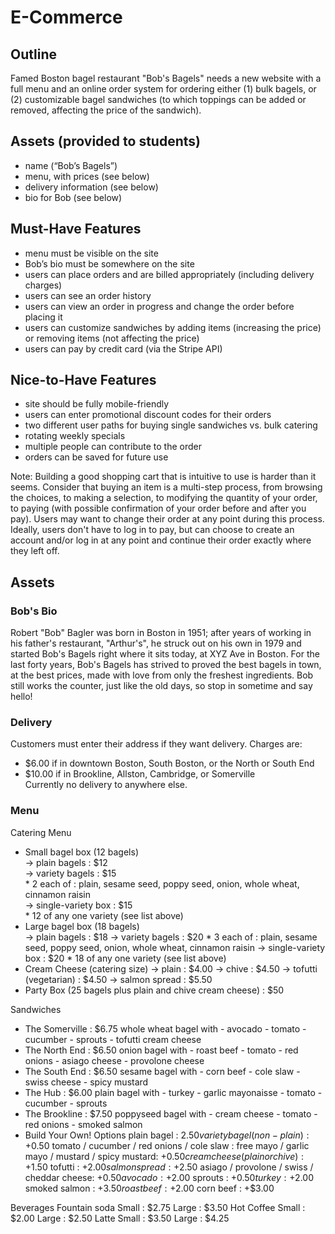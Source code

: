 # E-Commerce

## Outline
Famed Boston bagel restaurant "Bob's Bagels" needs a new website with a full menu and an online order system for ordering either (1) bulk bagels, or (2) customizable bagel sandwiches (to which toppings can be added or removed, affecting the price of the sandwich).

## Assets (provided to students)
- name (“Bob’s Bagels”)
- menu, with prices (see below)
- delivery information (see below)
- bio for Bob (see below)

## Must-Have Features
- menu must be visible on the site
- Bob’s bio must be somewhere on the site
- users can place orders and are billed appropriately (including delivery charges)
- users can see an order history
- users can view an order in progress and change the order before placing it
- users can customize sandwiches by adding items (increasing the price) or removing items (not affecting the price)
- users can pay by credit card (via the Stripe API)

## Nice-to-Have Features
- site should be fully mobile-friendly
- users can enter promotional discount codes for their orders
- two different user paths for buying single sandwiches vs. bulk catering
- rotating weekly specials
- multiple people can contribute to the order
- orders can be saved for future use

Note: Building a good shopping cart that is intuitive to use is harder than it seems. Consider that buying an item is a multi-step process, from browsing the choices, to making a selection, to modifying the quantity of your order, to paying (with possible confirmation of your order before and after you pay). Users may want to change their order at any point during this process. Ideally, users don't have to log in to pay, but can choose to create an account and/or log in at any point and continue their order exactly where they left off.

## Assets

### Bob's Bio

Robert "Bob" Bagler was born in Boston in 1951; after years of working in his father's restaurant, "Arthur's", he struck out on his own in 1979 and started Bob's Bagels right where it sits today, at XYZ Ave in Boston. For the last forty years, Bob's Bagels has strived to proved the best bagels in town, at the best prices, made with love from only the freshest ingredients. Bob still works the counter, just like the old days, so stop in sometime and say hello!

### Delivery

Customers must enter their address if they want delivery. Charges are:  
  + $6.00 if in downtown Boston, South Boston, or the North or South End  
  + $10.00 if in Brookline, Allston, Cambridge, or Somerville  
Currently no delivery to anywhere else.  

### Menu

Catering Menu
  - Small bagel box (12 bagels)  
      -> plain bagels : $12  
      -> variety bagels : $15  
        * 2 each of : plain, sesame seed, poppy seed, onion, whole wheat, cinnamon raisin  
      -> single-variety box : $15  
        * 12 of any one variety (see list above)  
  - Large bagel box (18 bagels)  
      -> plain bagels : $18
      -> variety bagels : $20
        * 3 each of : plain, sesame seed, poppy seed, onion, whole wheat, cinnamon raisin
      -> single-variety box : $20
        * 18 of any one variety (see list above)
  - Cream Cheese (catering size)
      -> plain : $4.00
      -> chive : $4.50
      -> tofutti (vegetarian) : $4.50
      -> salmon spread : $5.50
  - Party Box (25 bagels plus plain and chive cream cheese) : $50

Sandwiches
  - The Somerville : $6.75
      whole wheat bagel with
          - avocado
          - tomato
          - cucumber
          - sprouts
          - tofutti cream cheese
  - The North End : $6.50
      onion bagel with
          - roast beef
          - tomato
          - red onions
          - asiago cheese
          - provolone cheese
  - The South End : $6.50
      sesame bagel with
          - corn beef
          - cole slaw
          - swiss cheese
          - spicy mustard
  - The Hub : $6.00
      plain bagel with
          - turkey
          - garlic mayonaisse
          - tomato
          - cucumber
          - sprouts
  - The Brookline : $7.50
      poppyseed bagel with
          - cream cheese
          - tomato
          - red onions
          - smoked salmon
  - Build Your Own!
      Options
        plain bagel : $2.50
        variety bagel (non-plain) : +$0.50
        tomato / cucumber / red onions / cole slaw : free
        mayo / garlic mayo / mustard / spicy mustard: +$0.50
        cream cheese (plain or chive) : +$1.50
	      tofutti : +$2.00
        salmon spread : +$2.50
        asiago / provolone / swiss / cheddar cheese: +$0.50
	      avocado : +$2.00
        sprouts : +$0.50
        turkey : +$2.00
        smoked salmon : +$3.50
        roast beef : +$2.00
        corn beef : +$3.00

Beverages
  Fountain soda
    Small : $2.75
    Large : $3.50
  Hot Coffee
    Small : $2.00
    Large : $2.50
  Latte
    Small : $3.50
    Large : $4.25
